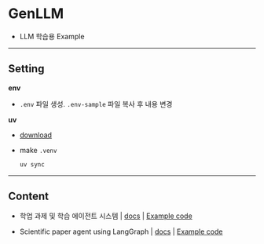# GenLLM

- LLM 학습용 Example

---

## Setting

**env**

- `.env` 파일 생성. `.env-sample` 파일 복사 후 내용 변경

**uv**

- [download](https://github.com/astral-sh/uv)

- make `.venv`

    ```bash
    uv sync
    ```

---

## Content

- 학업 과제 및 학습 에이전트 시스템 | [docs](docs/example01.md) | [Example code](tutorials/example01.ipynb)

- Scientific paper agent using LangGraph | [docs](docs/example02.md) | [Example code](tutorials/example02.ipynb)